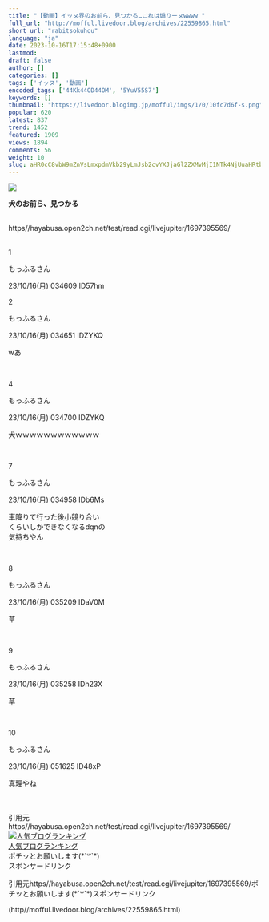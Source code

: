 ```yaml
---
title: "【動画】イッヌ界のお前ら、見つかる…これは煽りーヌwwww "
full_url: "http://mofful.livedoor.blog/archives/22559865.html"
short_url: "rabitsokuhou"
language: "ja"
date: 2023-10-16T17:15:48+0900
lastmod: 
draft: false
author: []
categories: []
tags: ['イッヌ', '動画']
encoded_tags: ['44Kk44OD44OM', '5YuV55S7']
keywords: []
thumbnail: "https://livedoor.blogimg.jp/mofful/imgs/1/0/10fc7d6f-s.png"
popular: 620
latest: 837
trend: 1452
featured: 1909
views: 1894
comments: 56
weight: 10
slug: aHR0cC8vbW9mZnVsLmxpdmVkb29yLmJsb2cvYXJjaGl2ZXMvMjI1NTk4NjUuaHRtbA==
---
```


![](https://livedoor.blogimg.jp/mofful/imgs/1/0/10fc7d6f-s.png)

<div><p><b><p>犬のお前ら、見つかる</p></b><br> https//hayabusa.open2ch.net/test/read.cgi/livejupiter/1697395569/</p><p class='t_h'><br>1 <p>もっふるさん</p> <p> 23/10/16(月) 034609 ID57hm</p></p><p class='t_h'>2 <p>もっふるさん</p> <p> 23/10/16(月) 034651 IDZYKQ</p></p> <p class='t_b'> wあ </p><br> <p class='t_h'>4 <p>もっふるさん</p> <p> 23/10/16(月) 034700 IDZYKQ</p></p> <p class='t_b'> 犬ｗｗｗｗｗｗｗｗｗｗｗｗ </p><br> <p class='t_h'>7 <p>もっふるさん</p> <p> 23/10/16(月) 034958 IDb6Ms</p></p> <p class='t_b'> 車降りて行った後小競り合い<br>くらいしかできなくなるdqnの<br>気持ちやん </p><br> <p class='t_h'>8 <p>もっふるさん</p> <p> 23/10/16(月) 035209 IDaV0M</p></p> <p class='t_b'> 草 </p><br> <p class='t_h'>9 <p>もっふるさん</p> <p> 23/10/16(月) 035258 IDh23X</p></p> <p class='t_b'> 草 </p><br> <p class='t_h'>10 <p>もっふるさん</p> <p> 23/10/16(月) 051625 ID48xP</p></p> <p class='t_b'> 真理やね </p><br> <br>引用元<br>https//hayabusa.open2ch.net/test/read.cgi/livejupiter/1697395569/<br><a href='//blog.with2.net/link/?2036932'><img title='人気ブログランキング' src='https//blog.with2.net/img/banner/banner_21.gif'></a><br><a href='//blog.with2.net/link/?2036932'>人気ブログランキング</a><br>ポチッとお願いします(*´꒳`*)<br>スポンサードリンク<br><img alt='' src='https//www11.a8.net/0.gif?a8mat=3BDUGQ+4RHMA+2HOM+BS629' height='1' width='1' border='0'> <p>引用元https//hayabusa.open2ch.net/test/read.cgi/livejupiter/1697395569/ポチッとお願いします(*´꒳`*)スポンサードリンク</p></div>

(http//mofful.livedoor.blog/archives/22559865.html)
